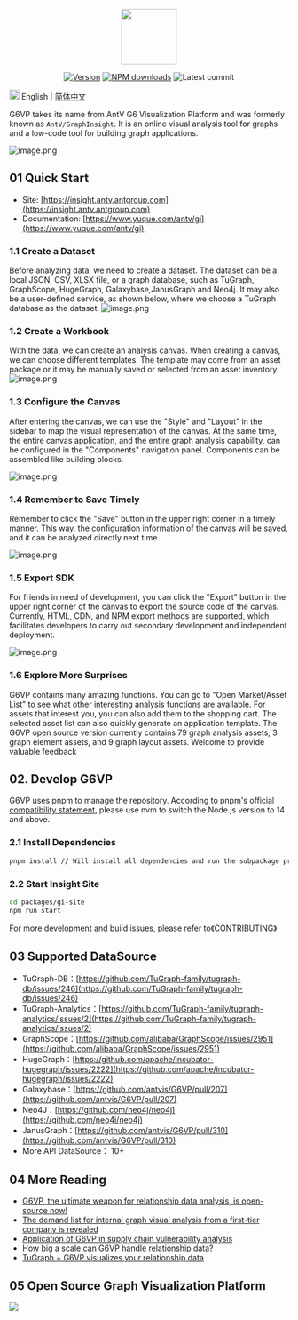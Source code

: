 <p align="center">
  <a href="https://insight.antv.antgroup.com">
    <img width="100" src="https://mdn.alipayobjects.com/huamei_qa8qxu/afts/img/A*JWHaT5RS95YAAAAAAAAAAAAADmJ7AQ/original">
  </a>
</p>

<div align="center">
  
[![Version](https://badgen.net/npm/v/@antv/gi-sdk)](https://www.npmjs.com/@antv/gi-sdk)
[![NPM downloads](http://img.shields.io/npm/dm/@antv/gi-sdk.svg)](http://npmjs.com/@antv/gi-sdk)
![Latest commit](https://badgen.net/github/last-commit/antvis/graphinsight)
  
</div>

<img src="https://gw.alipayobjects.com/zos/antfincdn/R8sN%24GNdh6/language.svg" width="18"> English | [简体中文](/docs/README.zh-CN.md)

G6VP takes its name from AntV G6 Visualization Platform and was formerly known as `AntV/GraphInsight`. It is an online visual analysis tool for graphs and a low-code tool for building graph applications.

![image.png](https://cdn.nlark.com/yuque/0/2023/png/160133/1688104661122-01363aae-3c84-43e6-b567-dc54ba252050.png#averageHue=%238e9454&clientId=u60d9995f-114f-4&from=paste&height=600&id=ud6ecf3e5&originHeight=1200&originWidth=2307&originalType=binary&ratio=2&rotation=0&showTitle=false&size=666895&status=done&style=none&taskId=u58943983-4eef-4701-bc58-d40e3285928&title=&width=1153.5)

## 01 Quick Start

- Site: [https://insight.antv.antgroup.com](https://insight.antv.antgroup.com)
- Documentation: [https://www.yuque.com/antv/gi](https://www.yuque.com/antv/gi)

### 1.1 Create a Dataset

Before analyzing data, we need to create a dataset. The dataset can be a local JSON, CSV, XLSX file, or a graph database, such as TuGraph, GraphScope, HugeGraph, Galaxybase,JanusGraph and Neo4j. It may also be a user-defined service, as shown below, where we choose a TuGraph database as the dataset.
![image.png](https://cdn.nlark.com/yuque/0/2023/png/160133/1688103977340-80b5d9d4-4a79-461f-a7cc-a41789f76f65.png#averageHue=%23c4cf8d&clientId=u60d9995f-114f-4&from=paste&height=663&id=ud5c13f4d&originHeight=1325&originWidth=1842&originalType=binary&ratio=2&rotation=0&showTitle=false&size=424226&status=done&style=none&taskId=ud0fcc594-09db-48dd-85c0-396bedcdbfc&title=&width=921)

### 1.2 Create a Workbook

With the data, we can create an analysis canvas. When creating a canvas, we can choose different templates. The template may come from an asset package or it may be manually saved or selected from an asset inventory.
![image.png](https://cdn.nlark.com/yuque/0/2023/png/160133/1688104027896-4d91259f-defd-4cfc-9e70-3dd84af3fde5.png#averageHue=%23e2e9f8&clientId=u60d9995f-114f-4&from=paste&height=401&id=uca1fc127&originHeight=802&originWidth=1828&originalType=binary&ratio=2&rotation=0&showTitle=false&size=568240&status=done&style=none&taskId=udaee6967-b101-4798-85cb-4e3d099ba26&title=&width=914)

### 1.3 Configure the Canvas

After entering the canvas, we can use the "Style" and "Layout" in the sidebar to map the visual representation of the canvas. At the same time, the entire canvas application, and the entire graph analysis capability, can be configured in the "Components" navigation panel. Components can be assembled like building blocks.

![image.png](https://cdn.nlark.com/yuque/0/2023/png/160133/1688104130268-dae75ac4-0110-482e-bcc1-8c9d771ac5c6.png#averageHue=%23ead37f&clientId=u60d9995f-114f-4&from=paste&height=513&id=ud9b12ddc&originHeight=1026&originWidth=1853&originalType=binary&ratio=2&rotation=0&showTitle=false&size=464906&status=done&style=none&taskId=u3e0f3c65-b31a-489e-87a3-18e21030cba&title=&width=926.5)

### 1.4 Remember to Save Timely

Remember to click the "Save" button in the upper right corner in a timely manner. This way, the configuration information of the canvas will be saved, and it can be analyzed directly next time.

![image.png](https://cdn.nlark.com/yuque/0/2023/png/160133/1688104156548-a2127580-0eff-4678-8ac0-dbc29d9e6266.png#averageHue=%23e8f1d3&clientId=u60d9995f-114f-4&from=paste&height=258&id=u410361c8&originHeight=516&originWidth=1826&originalType=binary&ratio=2&rotation=0&showTitle=false&size=363844&status=done&style=none&taskId=u2f892e48-f42a-45d2-8ba7-ee891fbd3bb&title=&width=913)

### 1.5 Export SDK

For friends in need of development, you can click the "Export" button in the upper right corner of the canvas to export the source code of the canvas. Currently, HTML, CDN, and NPM export methods are supported, which facilitates developers to carry out secondary development and independent deployment.

![image.png](https://cdn.nlark.com/yuque/0/2023/png/160133/1688104181544-c66c4cce-03b0-4421-990a-793a7f27b063.png#averageHue=%232f342c&clientId=u60d9995f-114f-4&from=paste&height=413&id=u679d3823&originHeight=825&originWidth=1835&originalType=binary&ratio=2&rotation=0&showTitle=false&size=248825&status=done&style=none&taskId=uf3c971e4-ca75-4e34-ae6d-8e573a48d48&title=&width=917.5)

### 1.6 Explore More Surprises

G6VP contains many amazing functions. You can go to "Open Market/Asset List" to see what other interesting analysis functions are available. For assets that interest you, you can also add them to the shopping cart. The selected asset list can also quickly generate an application template. The G6VP open source version currently contains 79 graph analysis assets, 3 graph element assets, and 9 graph layout assets. Welcome to provide valuable feedback

## 02. Develop G6VP

G6VP uses pnpm to manage the repository. According to pnpm's official [compatibility statement](https://pnpm.io/installation#compatibility), please use nvm to switch the Node.js version to 14 and above.

### 2.1 Install Dependencies

```bash
pnpm install // Will install all dependencies and run the subpackage products at once.
```

### 2.2 Start Insight Site

```bash
cd packages/gi-site
npm run start
```

For more development and build issues, please refer to[《CONTRIBUTING》](/docs/CONTRIBUTING.en-US.md)

## 03 Supported DataSource

- TuGraph-DB：[https://github.com/TuGraph-family/tugraph-db/issues/246](https://github.com/TuGraph-family/tugraph-db/issues/246)
- TuGraph-Analytics：[https://github.com/TuGraph-family/tugraph-analytics/issues/2](https://github.com/TuGraph-family/tugraph-analytics/issues/2)
- GraphScope：[https://github.com/alibaba/GraphScope/issues/2951](https://github.com/alibaba/GraphScope/issues/2951)
- HugeGraph：[https://github.com/apache/incubator-hugegraph/issues/2222](https://github.com/apache/incubator-hugegraph/issues/2222)
- Galaxybase：[https://github.com/antvis/G6VP/pull/207](https://github.com/antvis/G6VP/pull/207)
- Neo4J：[https://github.com/neo4j/neo4j](https://github.com/neo4j/neo4j)
- JanusGraph：[https://github.com/antvis/G6VP/pull/310](https://github.com/antvis/G6VP/pull/310)
- More API DataSource： 10+

## 04 More Reading

- [G6VP, the ultimate weapon for relationship data analysis, is open-source now!](https://www.yuque.com/antv/blog/hvyi6wtaqsgug2a6)
- [The demand list for internal graph visual analysis from a first-tier company is revealed](https://www.yuque.com/antv/gi/hzbk0g)
- [Application of G6VP in supply chain vulnerability analysis](https://www.yuque.com/antv/gi/nxv0yx)
- [How big a scale can G6VP handle relationship data?](https://www.yuque.com/antv/gi/geyqyr)
- [TuGraph + G6VP visualizes your relationship data](https://www.bilibili.com/video/BV1Vv4y1V7tH)

## 05 Open Source Graph Visualization Platform

![](https://api.star-history.com/svg?repos=noduslabs/infranodus,glato/emerge,cytoscape/cytoscape,antvis/G6VP,constellation-app/constellation,aws/graph-explorer,graphia-app/graphia,dmlc/GNNLens2,invana/invana-studio,cylynx/motif.gl,kyleruss/graphi&type=Date#id=d2DaR&originHeight=533&originWidth=800&originalType=binary&ratio=1&rotation=0&showTitle=false&status=done&style=none&title=)
